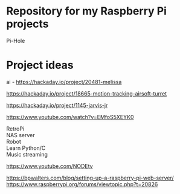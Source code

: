 # Repository for my Raspberry Pi projects

Pi-Hole


# Project ideas


ai - https://hackaday.io/project/20481-melissa

https://hackaday.io/project/18665-motion-tracking-airsoft-turret

https://hackaday.io/project/1145-jarvis-jr

https://www.youtube.com/watch?v=EMfoS5XEYK0

RetroPi  
NAS server  
Robot  
Learn Python/C  
Music streaming  

https://www.youtube.com/NODEtv

https://bpwalters.com/blog/setting-up-a-raspberry-pi-web-server/  
https://www.raspberrypi.org/forums/viewtopic.php?t=20826
